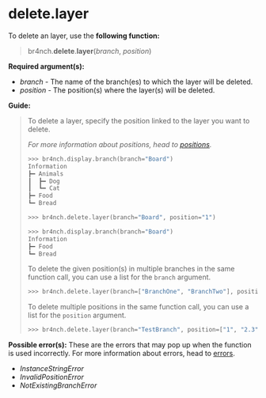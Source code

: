 # delete.layer

To delete an layer, use the **following function:**

> br4nch.**delete**.**layer**(*branch*, *position*)

**Required argument(s):**

- *branch* - The name of the branch(es) to which the layer will be deleted.
- *position* - The position(s) where the layer(s) will be deleted.

**Guide:**

> To delete a layer, specify the position linked to the layer you want to delete.
>
> *For more information about positions, head to [positions](../../guides/positions.md).*
>
> ```python
> >>> br4nch.display.branch(branch="Board")
> Information
> ┣━ Animals
> ┃  ┣━ Dog
> ┃  ┗━ Cat
> ┣━ Food
> ┗━ Bread
> 
> >>> br4nch.delete.layer(branch="Board", position="1")
> 
> >>> br4nch.display.branch(branch="Board")
> Information
> ┣━ Food
> ┗━ Bread
> ```
>
> To delete the given position(s) in multiple branches in the same function call, you can use a list for the `branch` argument.
>
> ```python
> >>> br4nch.delete.layer(branch=["BranchOne", "BranchTwo"], position="1")
> ```
>
> To delete multiple positions in the same function call, you can use a list for the `position` argument.
>
> ```python
> >>> br4nch.delete.layer(branch="TestBranch", position=["1", "2.3", "3.1"])
> ```

**Possible error(s):**
These are the errors that may pop up when the function is used incorrectly.
For more information about errors, head to [errors](../../guides/errors.md).

- *InstanceStringError*
- *InvalidPositionError*
- *NotExistingBranchError*

